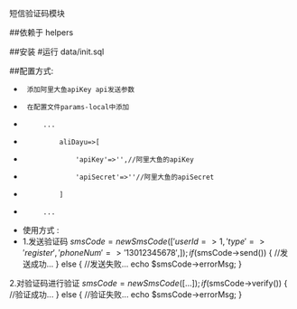 短信验证码模块

##依赖于 helpers

##安装 
    #运行 data/init.sql

##配置方式:
 *      添加阿里大鱼apiKey api发送参数
 *      在配置文件params-local中添加
 *          ...
 *              aliDayu=>[
 *                  'apiKey'=>'',//阿里大鱼的apiKey
 *                  'apiSecret'=>''//阿里大鱼的apiSecret
 *              ]
 *          ...
 * 使用方式 : 
 *  1.发送验证码
       $smsCode = new SmsCode([
           'userId=>1,
           'type'=>'register',
           'phoneNum'=>'13012345678',
       ]);
       if($smsCode->send()) {
           //发送成功...
       } else {
           //发送失败...
           echo $smsCode->errorMsg;
       }
       
   2.对验证码进行验证
       $smsCode = new SmsCode([...]);
       if($smsCode->verify()) {
           //验证成功...
       } else {
           //验证失败...
           echo $smsCode->errorMsg;
       }